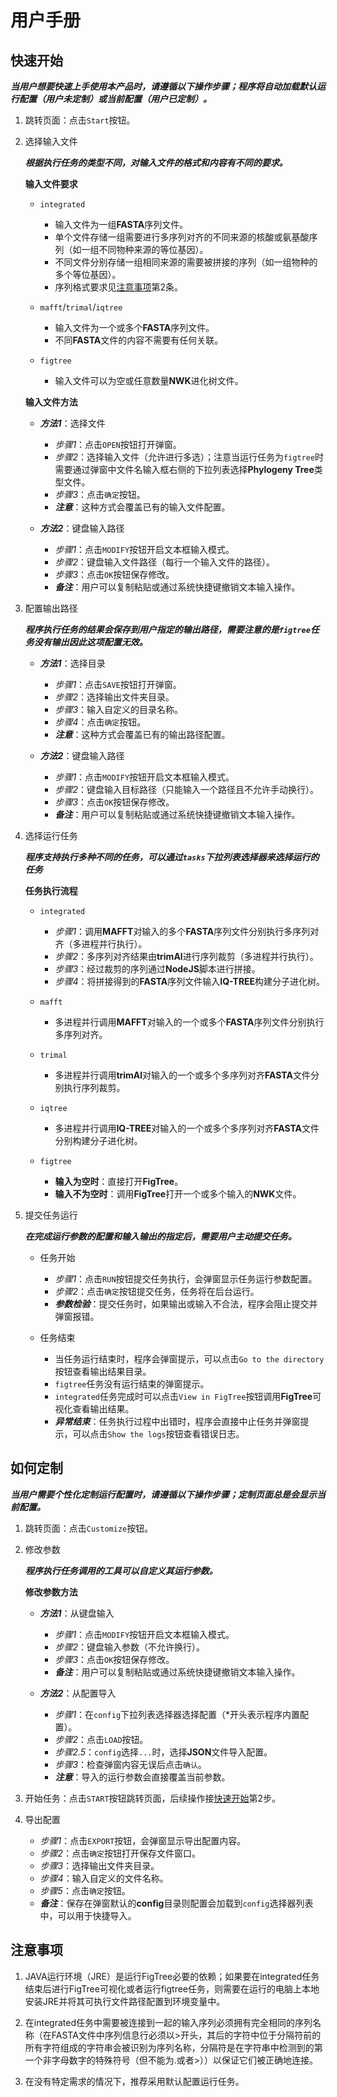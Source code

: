 # 用户手册

## 快速开始

***当用户想要快速上手使用本产品时，请遵循以下操作步骤；程序将自动加载默认运行配置（用户未定制）或当前配置（用户已定制）。***

1. 跳转页面：点击`Start`按钮。

2. 选择输入文件

    ***根据执行任务的类型不同，对输入文件的格式和内容有不同的要求。***

    **输入文件要求**

    + `integrated`
      + 输入文件为一组**FASTA**序列文件。
      + 单个文件存储一组需要进行多序列对齐的不同来源的核酸或氨基酸序列（如一组不同物种来源的等位基因）。
      + 不同文件分别存储一组相同来源的需要被拼接的序列（如一组物种的多个等位基因）。
      + 序列格式要求见[注意事项](#注意事项)第2条。

    + `mafft`/`trimal`/`iqtree`
      + 输入文件为一个或多个**FASTA**序列文件。
      + 不同**FASTA**文件的内容不需要有任何关联。

    + `figtree`
      + 输入文件可以为空或任意数量**NWK**进化树文件。

    **输入文件方法**

    + ***方法1***：选择文件
      + *步骤1*：点击`OPEN`按钮打开弹窗。
      + *步骤2*：选择输入文件（允许进行多选）；注意当运行任务为`figtree`时需要通过弹窗中文件名输入框右侧的下拉列表选择**Phylogeny Tree**类型文件。
      + *步骤3*：点击`确定`按钮。
      + ***注意***：这种方式会覆盖已有的输入文件配置。

    + ***方法2***：键盘输入路径
      + *步骤1*：点击`MODIFY`按钮开启文本框输入模式。
      + *步骤2*：键盘输入文件路径（每行一个输入文件的路径）。
      + *步骤3*：点击`OK`按钮保存修改。
      + ***备注***：用户可以复制粘贴或通过系统快捷键撤销文本输入操作。

3. 配置输出路径

    ***程序执行任务的结果会保存到用户指定的输出路径，需要注意的是`figtree`任务没有输出因此这项配置无效。***

    + ***方法1***：选择目录
      + *步骤1*：点击`SAVE`按钮打开弹窗。
      + *步骤2*：选择输出文件夹目录。
      + *步骤3*：输入自定义的目录名称。
      + *步骤4*：点击`确定`按钮。
      + ***注意***：这种方式会覆盖已有的输出路径配置。

    + ***方法2***：键盘输入路径
      + *步骤1*：点击`MODIFY`按钮开启文本框输入模式。
      + *步骤2*：键盘输入目标路径（只能输入一个路径且不允许手动换行）。
      + *步骤3*：点击`OK`按钮保存修改。
      + ***备注***：用户可以复制粘贴或通过系统快捷键撤销文本输入操作。

4. 选择运行任务

    ***程序支持执行多种不同的任务，可以通过`tasks`下拉列表选择器来选择运行的任务***

    **任务执行流程**

    + `integrated`
      + *步骤1*：调用**MAFFT**对输入的多个**FASTA**序列文件分别执行多序列对齐（多进程并行执行）。
      + *步骤2*：多序列对齐结果由**trimAl**进行序列裁剪（多进程并行执行）。
      + *步骤3*：经过裁剪的序列通过**NodeJS**脚本进行拼接。
      + *步骤4*：将拼接得到的**FASTA**序列文件输入**IQ-TREE**构建分子进化树。

    + `mafft`
      + 多进程并行调用**MAFFT**对输入的一个或多个**FASTA**序列文件分别执行多序列对齐。

    + `trimal`
      + 多进程并行调用**trimAl**对输入的一个或多个多序列对齐**FASTA**文件分别执行序列裁剪。

    + `iqtree`
      + 多进程并行调用**IQ-TREE**对输入的一个或多个多序列对齐**FASTA**文件分别构建分子进化树。

    + `figtree`
      + **输入为空时**：直接打开**FigTree**。
      + **输入不为空时**：调用**FigTree**打开一个或多个输入的**NWK**文件。

5. 提交任务运行

    ***在完成运行参数的配置和输入输出的指定后，需要用户主动提交任务。***

    + 任务开始
      + *步骤1*：点击`RUN`按钮提交任务执行，会弹窗显示任务运行参数配置。
      + *步骤2*：点击`确定`按钮提交任务，任务将在后台运行。
      + ***参数检验***：提交任务时，如果输出或输入不合法，程序会阻止提交并弹窗报错。

    + 任务结束
      + 当任务运行结束时，程序会弹窗提示，可以点击`Go to the directory`按钮查看输出结果目录。
      + `figtree`任务没有运行结束的弹窗提示。
      + `integrated`任务完成时可以点击`View in FigTree`按钮调用**FigTree**可视化查看输出结果。
      + ***异常结束***：任务执行过程中出错时，程序会直接中止任务并弹窗提示，可以点击`Show the logs`按钮查看错误日志。

## 如何定制

***当用户需要个性化定制运行配置时，请遵循以下操作步骤；定制页面总是会显示当前配置。***

1. 跳转页面：点击`Customize`按钮。

2. 修改参数

    ***程序执行任务调用的工具可以自定义其运行参数。***

    **修改参数方法**

    + ***方法1***：从键盘输入
      + *步骤1*：点击`MODIFY`按钮开启文本框输入模式。
      + *步骤2*：键盘输入参数（不允许换行）。
      + *步骤3*：点击`OK`按钮保存修改。
      + ***备注***：用户可以复制粘贴或通过系统快捷键撤销文本输入操作。

    + ***方法2***：从配置导入
      + *步骤1*：在`config`下拉列表选择器选择配置（*开头表示程序内置配置）。
      + *步骤2*：点击`LOAD`按钮。
      + *步骤2.5*：`config`选择`...`时，选择**JSON**文件导入配置。
      + *步骤3*：检查弹窗内容无误后点击`确认`。
      + ***注意***：导入的运行参数会直接覆盖当前参数。

3. 开始任务：点击`START`按钮跳转页面，后续操作接[快速开始](#快速开始)第2步。

4. 导出配置
    + *步骤1*：点击`EXPORT`按钮，会弹窗显示导出配置内容。
    + *步骤2*：点击`确定`按钮打开保存文件窗口。
    + *步骤3*：选择输出文件夹目录。
    + *步骤4*：输入自定义的文件名称。
    + *步骤5*：点击`确定`按钮。
    + ***备注***：保存在弹窗默认的**config**目录则配置会加载到`config`选择器列表中，可以用于快捷导入。

## 注意事项

1. JAVA运行环境（JRE）是运行FigTree必要的依赖；如果要在integrated任务结束后进行FigTree可视化或者运行figtree任务，则需要在运行的电脑上本地安装JRE并将其可执行文件路径配置到环境变量中。

2. 在integrated任务中需要被连接到一起的输入序列必须拥有完全相同的序列名称（在FASTA文件中序列信息行必须以>开头，其后的字符中位于分隔符前的所有字符组成的字符串会被识别为序列名称，分隔符是在字符串中检测到的第一个非字母数字的特殊符号（但不能为.或者>））以保证它们被正确地连接。

3. 在没有特定需求的情况下，推荐采用默认配置运行任务。

